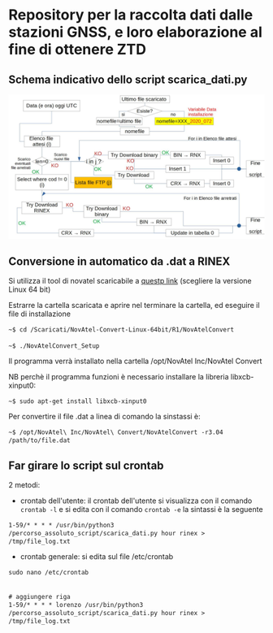 # Repository per la raccolta dati dalle stazioni GNSS, e loro elaborazione al fine di ottenere ZTD

## Schema indicativo dello script scarica_dati.py

![flusso_download](https://github.com/gtergeomatica/concerteaux_gnss/blob/master/img/flusso_download.jpg)


Conversione in automatico da .dat a RINEX
-----------------------------------------

Si utilizza il tool di novatel scaricabile a [questp link](https://www.novatel.com/support/info/documents/809) (scegliere la versione Linux 64 bit)

Estrarre la cartella scaricata e aprire nel terminare la cartella, ed eseguire il file di installazione

```
~$ cd /Scaricati/NovAtel-Convert-Linux-64bit/R1/NovAtelConvert

~$ ./NovAtelConvert_Setup

```
Il programma verrà installato nella cartella /opt/NovAtel Inc/NovAtel Convert

NB perchè il programma funzioni è necessario installare la libreria libxcb-xinput0:

```
~$ sudo apt-get install libxcb-xinput0
```
Per convertire il file .dat a linea di comando la sinstassi è:

```
~$ /opt/NovAtel\ Inc/NovAtel\ Convert/NovAtelConvert -r3.04 /path/to/file.dat
```


Far girare lo script sul crontab
---------------------------------

2 metodi:

* crontab dell'utente: il crontab dell'utente si visualizza con il comando ``` crontab -l ``` e si edita  con il comando  ``` crontab -e ``` la sintassi è la seguente

```
1-59/* * * * /usr/bin/python3 /percorso_assoluto_script/scarica_dati.py hour rinex > /tmp/file_log.txt

```



* crontab generale: si edita sul file /etc/crontab
```
sudo nano /etc/crontab


# aggiungere riga
1-59/* * * * lorenzo /usr/bin/python3 /percorso_assoluto_script/scarica_dati.py hour rinex > /tmp/file_log.txt
```

